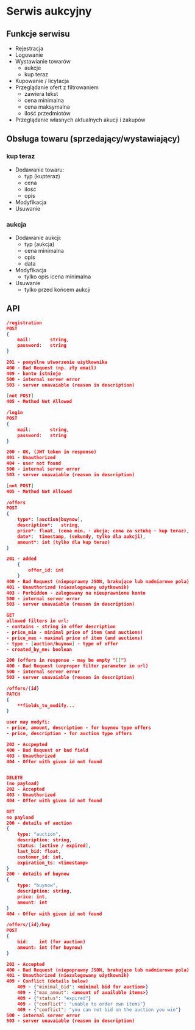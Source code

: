 # Serwis aukcyjny

## Funkcje serwisu

- Rejestracja
- Logowanie
- Wystawianie towarów
  - aukcje
  - kup teraz
- Kupowanie / licytacja
- Przeglądanie ofert z filtrowaniem
  - zawiera tekst
  - cena minimalna
  - cena maksymalna
  - ilość przedmiotów 
- Przeglądanie własnych aktualnych akucji i zakupów

## Obsługa towaru (sprzedający/wystawiający)

### kup teraz

- Dodawanie towaru:
  - typ (kupteraz)
  - cena
  - ilość
  - opis
- Modyfikacja
- Usuwanie

### aukcja

- Dodawanie aukcji:
  - typ (aukcja)
  - cena minimalna
  - opis
  - data
- Modyfikacja
  - tylko opis  icena minimalna
- Usuwanie
  - tylko przed końcem aukcji

## API

```json
/registration
POST 
{
    mail:		string,
    password:	string
}

201 - pomyślne utworzenie użytkownika
400 - Bad Request (np. zły email)
409 - konto istnieje
500 - internal server error
503 - server unavaiable (reason in description)

[not POST] 
405 - Method Not Allowed
```



```json
/login
POST 
{
    mail:		string,
    password:	string
}

200 - OK, (JWT token in response)
401 - Unauthorized
404 - user not found
500 - internal server error
503 - server unavaiable (reason in description)

[not POST] 
405 - Method Not Allowed
```



```json
/offers
POST
{
    type*: [auction|buynow],
	description*:	string,
	price*:	float, (cena min. - akcja; cena za sztukę - kup teraz),
	date*:	timestamp, (sekundy, tylko dla aukcji),
	amount*: int (tylko dla kup teraz)
}

201 - added 
	{
    	offer_id: int
	}
400 - Bad Request (niepoprawny JSON, brakujące lub nadmiarowe pola)
401 - Unauthorized (niezalogowany użytkownik)
403 - Forbidden - zalogowany na nieuprawnione konto
500 - internal server error
503 - server unavaiable (reason in description)

GET
allowed filters in url:
- contains - string in offer description
- price_min - minimal price of item (and auctions)
- price_max - maximal price of item (and auctions)
- type - [auction/buynow] - type of offer
- created_by_me: boolean

200 (offers in response - may be empty "[]")
400 - Bad Request (unproper filter parameter in url)
500 - internal server error
503 - server unavaiable (reason in description)
```



```json
/offers/{id}
PATCH
{
    **fields_to_modify...
}

user may modyfi:
- price, amount, description - for buynow type offers
- price, description - for auction type offers

202 - Accpepted
400 - Bad Request or bad field
403 - Unauthorized
404 - Offer with given id not found


DELETE
(no payload)
202 - Accepted
403 - Unauthorized
404 - Offer with given id not found

GET
no payload
200 - details of auction
{	
    type: "auction",
    description: string,
    status: [active / expired],
    last_bid: float,
    customer_id: int,
    expiration_ts: <timestamp>
}
200 - details of buynow
{	
    type: "buynow",
    description: string,
	price: int,        
	amount: int
}
404 - Offer with given id not found
```



```json
/offers/{id}/buy
POST
{
    bid: 	int (for auction)
    amount:	int (for buynow)
}

202 - Accepted
400 - Bad Request (niepoprawny JSON, brakujące lub nadmiarowe pola)
401 - Unauthorized (niezalogowany użytkownik)
409 - Conflict (details below)
	409 - {"minimal_bid": <minimal bid for auction>}
	409 - {"max_amout": <amount of available items>}
	409 - {"status": "expired"}
	409 - {"conflict": "unable to order own items"}
	409 - {"conflict": "you can not bid on the auction you win"}
500 - internal server error
503 - server unavaiable (reason in description)
```


